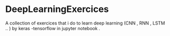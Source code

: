 # DeepLearningExercices
A collection of exercices that i do to  learn deep learning (CNN , RNN , LSTM .. ) by keras -tensorflow  in jupyter notebook . 


